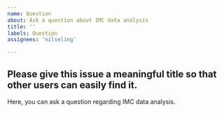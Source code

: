 ```yaml
---
name: Question
about: Ask a question about IMC data analysis
title: ''
labels: Question
assignees: 'nilseling'

---
```


Please give this issue a meaningful title so that other users can easily find it.
---

Here, you can ask a question regarding IMC data analysis.
